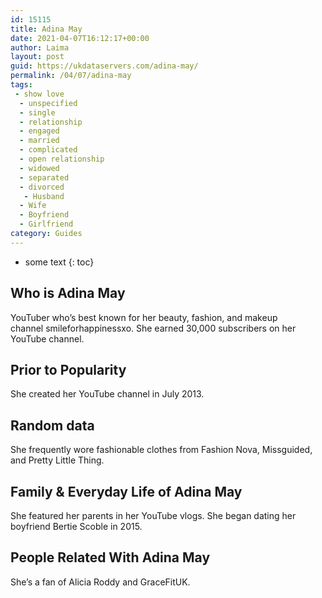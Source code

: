 ```yaml
---
id: 15115
title: Adina May
date: 2021-04-07T16:12:17+00:00
author: Laima
layout: post
guid: https://ukdataservers.com/adina-may/
permalink: /04/07/adina-may
tags:
 - show love
  - unspecified
  - single
  - relationship
  - engaged
  - married
  - complicated
  - open relationship
  - widowed
  - separated
  - divorced
   - Husband
  - Wife
  - Boyfriend
  - Girlfriend
category: Guides
---
```


* some text
{: toc}


## Who is Adina May
                  
                  
                  
YouTuber who&#8217;s best known for her beauty, fashion, and makeup channel smileforhappinessxo. She earned 30,000 subscribers on her YouTube channel.
                  
              
            
              
            
                
                
                
## Prior to Popularity
                  
                  
                  
She created her YouTube channel in July 2013.
                  
              
            
              
            
                
                
                
## Random data
                  
                  
                  
She frequently wore fashionable clothes from Fashion Nova, Missguided, and Pretty Little Thing.
                  
              
            
              
            
                
                
                
## Family & Everyday Life of Adina May
                  
                  
                  
She featured her parents in her YouTube vlogs. She began dating her boyfriend Bertie Scoble in 2015.
                  
              
            
              
            
                
                
                
## People Related With Adina May
                  
                  
                  
She&#8217;s a fan of Alicia Roddy and GraceFitUK.
                  
              
            
              
            
                
              
            
              
              
            
            
              
            
          
          
          